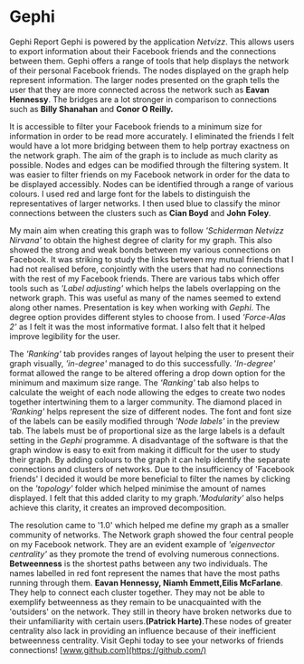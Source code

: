 Gephi
=====

Gephi Report
Gephi is powered by the application *Netvizz*. This allows users to export information about their Facebook friends and the connections between them. Gephi offers a range of tools that help displays the network of their personal Facebook friends. The nodes displayed on the graph help represent information. The larger nodes presented on the graph tells the user that they are more connected across the network such as **Eavan Hennessy**. The bridges are a lot stronger in comparison to connections such as **Billy Shanahan** and **Conor O Reilly.**


It is accessible to filter your Facebook friends to a minimum size for information in order to be read more accurately. I eliminated the friends I felt would have a lot more bridging between them to help portray exactness on the network graph. The aim of the graph is to include as much clarity as possible. Nodes and edges can be modified through the filtering system. It was easier to filter friends on my Facebook network in order for the data to be displayed accessibly. Nodes can be identified through a range of various colours. I used red and large font for the labels to distinguish the representatives of larger networks. I then used blue to classify the minor connections between the clusters such as **Cian Boyd** and **John Foley**.

My main aim when creating this graph was to follow *'Schiderman Netvizz Nirvana'* to obtain the highest degree of clarity for my graph. This also showed the strong and weak bonds between my various connections on Facebook. It was striking to study the links between my mutual friends that I had not realised before, conjointly with the users that had no connections with the rest of my Facebook friends. There are various tabs which offer tools such as *'Label adjusting'* which helps the labels overlapping on the network graph. This was useful as many of the names seemed to extend along other names. Presentation is key when working with *Gephi*. The degree option provides different styles to choose from. I used *'Force-Alas 2'* as I felt it was the most informative format. I also felt that it helped improve legibility for the user.


The *'Ranking'* tab provides ranges of layout helping the user to present their graph visually, *'in-degree'* managed to do this successfully. *'In-degree'* format allowed the range to be altered offering a drop down option for the minimum and maximum size range. The *'Ranking'* tab also helps to calculate the weight of each node allowing the edges to create two nodes together intertwining them to a larger community. The diamond placed in *'Ranking'* helps represent the size of different nodes. The font and font size of the labels can be easily modified through *'Node labels'* in the preview tab. The labels must be of proportional size as the large labels is a default setting in the *Gephi* programme. A disadvantage of the software is that the graph window is easy to exit from making it difficult for the user to study their graph. By adding colours to the graph it can help identify the separate connections and clusters of networks. Due to the insufficiency of 'Facebook friends' I decided it would be more beneficial to filter the names by clicking on the *'topology'* folder which helped minimise the amount of names displayed. I felt that this added clarity to my graph.*'Modularity'* also helps achieve this clarity, it creates an improved decomposition.

The resolution came to '1.0' which helped me define my graph as a smaller community of networks. The Network graph showed the four central people on my Facebook network. They are an evident example of *'eigenvector centrality'* as they promote the trend of evolving numerous connections. **Betweenness** is the shortest paths between any two individuals. The names labelled in red font represent the names that have the most paths running through them.
**Eavan Hennessy, Niamh Emmett,Eilis McFarlane**. 
  They help to connect each cluster together. They may not be able to exemplify betweenness as they remain to be unacquainted with the 'outsiders' on the network. They still in theory have broken networks due to their unfamiliarity with certain users.**(Patrick Harte)**.These nodes of greater centrality also lack in providing an influence because of their inefficient betweenness centrality. Visit Gephi today to see your networks of friends connections!
 [www.github.com](https://github.com/)
